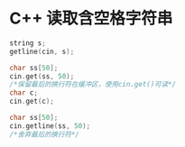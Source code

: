 # C++ 读取含空格字符串

```c++
string s;
getline(cin, s);
```



```c++
char ss[50];
cin.get(ss, 50);
/*保留最后的换行符在缓冲区，使用cin.get()可读*/
char c;
cin.get(c);
```



```c++
char ss[50];
cin.getline(ss, 50);
/*舍弃最后的换行符*/
```

